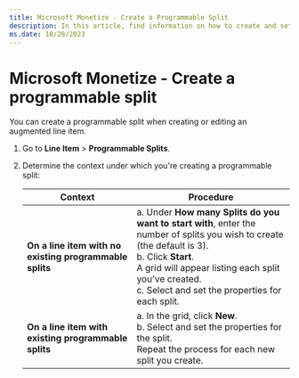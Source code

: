 ```yaml
---
title: Microsoft Monetize - Create a Programmable Split
description: In this article, find information on how to create and set up a programmable split.
ms.date: 10/28/2023
---
```


# Microsoft Monetize - Create a programmable split

You can create a programmable split when creating or editing an augmented line item.

1. Go to **Line Item** > **Programmable Splits**.

1. Determine the context under which you're creating a programmable split:

    | Context | Procedure |
    |---|---|
    | **On a line item with no existing programmable splits** | a. Under **How many Splits do you want to start with**, enter the number of splits you wish to create (the default is 3). <br> b. Click **Start**. <br> A grid will appear listing each split you've created. <br> c. Select and set the properties for each split. |
    | **On a line item with existing programmable splits** | a. In the grid, click **New**. <br> b. Select and set the properties for the split. <br> Repeat the process for each new split you create. |
